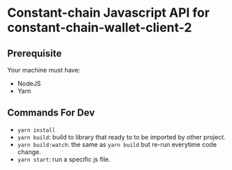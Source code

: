 # Constant-chain Javascript API for constant-chain-wallet-client-2

## Prerequisite

Your machine must have:

- NodeJS
- Yarn

## Commands For Dev

- `yarn install`
- `yarn build`: build to library that ready to to be imported by other project.
- `yarn build:watch`: the same as `yarn build` but re-run everytime code change.
- `yarn start`: run a specific js file.
